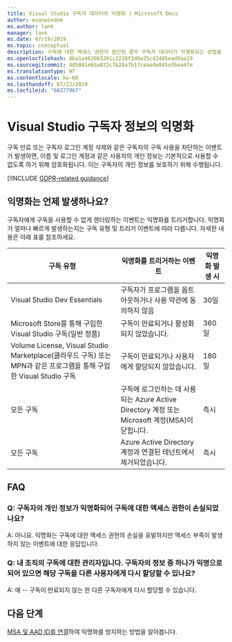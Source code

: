 ```yaml
---
title: Visual Studio 구독자 데이터의 익명화 | Microsoft Docs
author: evanwindom
ms.author: lank
manager: lank
ms.date: 07/19/2019
ms.topic: conceptual
description: 구독에 대한 액세스 권한이 중단된 경우 구독자 데이터가 익명화되는 방법을 알아봅니다.
ms.openlocfilehash: 8ba1a462083281c2228f2d6e25c42485ead8aa19
ms.sourcegitcommit: 485881e6ba872c7b28a7b17ceaede845e5bea4fe
ms.translationtype: HT
ms.contentlocale: ko-KR
ms.lasthandoff: 07/22/2019
ms.locfileid: "68377967"
---
```

# <a name="anonymization-of-visual-studio-subscriber-information"></a>Visual Studio 구독자 정보의 익명화
구독 만료 또는 구독자 로그인 계정 삭제와 같은 구독자의 구독 사용을 차단하는 이벤트가 발생하면, 이름 및 로그인 계정과 같은 사용자의 개인 정보는 기본적으로 사용할 수 없도록 하기 위해 암호화됩니다.  이는 구독자의 개인 정보를 보호하기 위해 수행됩니다.

[!INCLUDE [GDPR-related guidance](includes/gdpr-intro-sentence.md)]

## <a name="when-does-anonymization-occur"></a>익명화는 언제 발생하나요?
구독자에게 구독을 사용할 수 없게 렌더링하는 이벤트는 익명화를 트리거합니다.  익명화가 얼마나 빠르게 발생하는지는 구독 유형 및 트리거 이벤트에 따라 다릅니다. 자세한 내용은 아래 표를 참조하세요.

| 구독 유형                                                                                                                       | 익명화를 트리거하는 이벤트                                                                                                     | 익명화 발생 시 |
|-----------------------------------------------------------------------------------------------------------------------------------------|------------------------------------------------------------------------------------------------------------|---------------------------|
| Visual Studio Dev Essentials                                                                                                            | 구독자가 프로그램을 옵트아웃하거나 사용 약관에 동의하지 않음                                    | 30일               |
| Microsoft Store를 통해 구입한 Visual Studio 구독(일반 정품)                                                                      | 구독이 만료되거나 활성화되지 않았습니다.                                                                   | 360일                  |
| Volume License, Visual Studio Marketplace(클라우드 구독) 또는 MPN과 같은 프로그램을 통해 구입한 Visual Studio 구독 | 구독이 만료되거나 사용자에게 할당되지 않았습니다.                                                          | 180일                  |
| 모든 구독                                                                                                                       | 구독에 로그인하는 데 사용되는 Azure Active Directory 계정 또는 Microsoft 계정(MSA)이 닫힙니다. | 즉시               |
| 모든 구독                                                                                                                       | Azure Active Directory 계정과 연결된 테넌트에서 제거되었습니다.                                | 즉시               |

## <a name="faq"></a>FAQ
### <a name="q--does-the-anonymization-of-the-subscribers-personal-information-cause-them-to-lose-access-to-the-subscription"></a>Q:  구독자의 개인 정보가 익명화되어 구독에 대한 액세스 권한이 손실되었나요?
A:  아니요.  익명화는 구독에 대한 액세스 권한의 손실을 유발하지만 액세스 부족이 발생하지 않는 이벤트에 대한 응답입니다.

### <a name="q--im-an-administrator-for-my-organizations-subscriptions--if-one-of-my-subscribers-information-is-anonymized-can-that-subscription-be-reassigned-to-another-user"></a>Q:  내 조직의 구독에 대한 관리자입니다.  구독자의 정보 중 하나가 익명으로 되어 있으면 해당 구독을 다른 사용자에게 다시 할당할 수 있나요?
A:  예 -- 구독이 만료되지 않는 한 다른 구독자에게 다시 할당할 수 있습니다.

## <a name="next-steps"></a>다음 단계
[MSA 및 AAD ID를 연결](/azure/active-directory/b2b/add-users-administrator)하여 익명화를 방지하는 방법을 알아봅니다.
